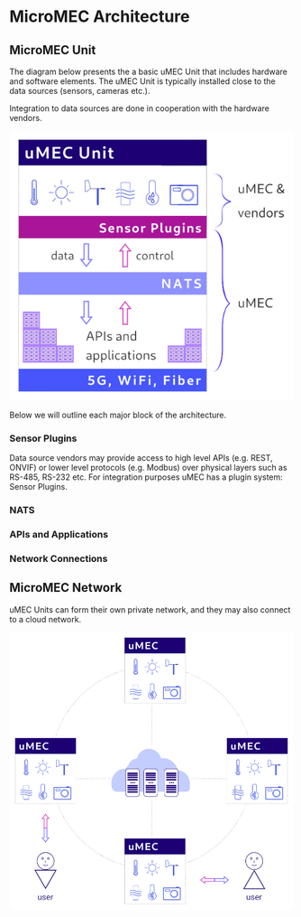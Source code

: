 # MicroMEC Architecture

## MicroMEC Unit

The diagram below presents the a basic uMEC Unit that includes hardware and 
software elements. The uMEC Unit is typically installed close to the data 
sources (sensors, cameras etc.). 

Integration to data sources are done in cooperation with the hardware vendors. 

![uMEC Unit](./umec_unit.png)

Below we will outline each major block of the architecture.

### Sensor Plugins

Data source vendors may provide access to high level APIs (e.g. REST, ONVIF) or 
lower level protocols (e.g. Modbus) over physical layers such as RS-485, RS-232 
etc. For integration purposes uMEC has a plugin system: Sensor Plugins. 

<continue>

### NATS

<todo>

### APIs and Applications

<todo>

### Network Connections

<todo>

## MicroMEC Network

uMEC Units can form their own private network, and they may also connect to a 
cloud network. 

![uMEC Network](./umec_network.png)

